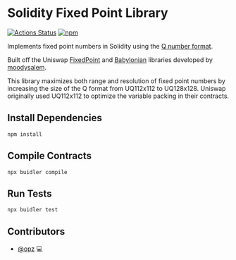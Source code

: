 # Solidity Fixed Point Library

[![Actions Status](https://github.com/opz/solidity-fixedpoint/workflows/CI/badge.svg)](https://github.com/opz/solidity-fixedpoint/actions)
[![npm](https://img.shields.io/npm/v/solidity-fixedpoint)](https://unpkg.com/solidity-fixedpoint@latest/)

Implements fixed point numbers in Solidity using the [Q number format](https://en.wikipedia.org/wiki/Q_(number_format)).

Built off the Uniswap [FixedPoint](https://github.com/Uniswap/uniswap-lib/blob/master/contracts/libraries/FixedPoint.sol) and [Babylonian](https://github.com/Uniswap/uniswap-lib/blob/master/contracts/libraries/Babylonian.sol) libraries developed by [moodysalem](https://github.com/moodysalem).

This library maximizes both range and resolution of fixed point numbers by increasing the size of the Q format from UQ112x112 to UQ128x128. Uniswap originally used UQ112x112 to optimize the variable packing in their contracts.

## Install Dependencies

`npm install`

## Compile Contracts

`npx buidler compile`

## Run Tests

`npx buidler test`

## Contributors

* [@opz](https://github.com/opz) 💻
